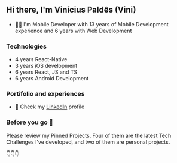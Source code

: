 ## Hi there, I'm Vinícius Paldês (Vini)

- 👨‍💻 I'm Mobile Developer with 13 years of Mobile Development experience and 6 years with Web Development

### Technologies

- 4 years React-Native
- 3 years iOS development
- 6 years React, JS and TS
- 6 years Android Development




### Portifolio and experiences

- 💼 Check my <a href="https://www.linkedin.com/in/vinicius-paldes/">LinkedIn</a> profile

### Before you go 🤚

Please review my Pinned Projects. Four of them are the latest Tech Challenges I've developed, and two of them are personal projects.

👇👇👇
